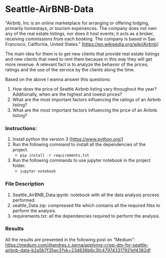 # Seattle-AirBNB-Data

"Airbnb, Inc is an online marketplace for arranging or offering lodging, primarily homestays, or tourism experiences. The company does not own any of the real estate listings, nor does it host events; it acts as a broker, receiving commissions from each booking. The company is based in San Francisco, California, United States." [https://en.wikipedia.org/wiki/Airbnb]

The main idea for them is to get new clients that provide real estate listings and new clients that need to rent them because in this way they will get more revenue. A relevant fact is to analyze the behavior of the prices, ratings and the use of the service by the clients along the time.

Based on the above I wanna answer this questions:
1. How does the price of Seattle Airbnb listing vary throughout the year? Additionally, when are the highest and lowest prices?
2. What are the most important factors influencing the ratings of an Airbnb listing?
3. What are the most important factors influencing the price of an Airbnb listing?

### Instructions:
1. Install python the version 3 [https://www.python.org/]
2. Run the following command to install all the dependencies of the project.
    - `pip install -r requirements.txt`
3. Run the following commands to use jupyter notebook in the project folder.
	- `jupyter notebook`


### File Description
1. Seattle_AirBNB_Data.ipynb: notebook with all the data analysis process performed.
2. seattle_Data.zip: compressed file which contains all the required files to perform the analysis.
3. requirements.txt: all the dependencies required to perform the analysis.

### Results
All the results are presented in the following post on "Medium": https://medium.com/@andres.c.serna/applying-crisp-dm-for-seattle-airbnb-data-b2a5b7f35ec3?sk=23d836b6c3fc479743317921ef4382df